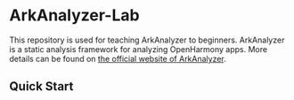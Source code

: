 # ArkAnalyzer-Lab
This repository is used for teaching ArkAnalyzer to beginners. ArkAnalyzer is a static analysis framework for analyzing OpenHarmony apps. More details can be found on [the official website of ArkAnalyzer](https://github.com/SMAT-Lab/ArkAnalyzer).


## Quick Start
